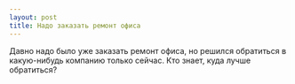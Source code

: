 ```yaml
---
layout: post 
title: Надо заказать ремонт офиса 
--- 
```

Давно надо было уже заказать ремонт офиса, но решился обратиться в какую-нибудь компанию только сейчас. Кто знает, куда лучше обратиться?
